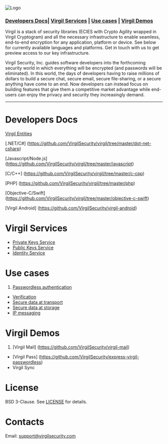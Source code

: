 ![Logo](https://github.com/VirgilSecurity/virgil/blob/master/images/VirgilLogo.png)

### [Developers Docs](#head3)| [Virgil Services](#head7) | [Use cases](#head4)  | [Virgil Demos](#head2)


Virgil is a stack of security libraries (ECIES with Crypto Agility wrapped in Virgil Cryptogram) and all the necessary infrastructure to enable seamless, end-to-end encryption for any application, platform or device. See below for currently available languages and platforms. Get in touch with us to get preview access to our key infrastructure.

Virgil Security, Inc. guides software developers into the forthcoming security world in which everything will be encrypted (and passwords will be eliminated). In this world, the days of developers having to raise millions of dollars to build a secure chat, secure email, secure file-sharing, or a secure anything have come to an end. Now developers can instead focus on building features that give them a competitive market advantage while end-users can enjoy the privacy and security they increasingly demand.
***

# <a name="head3"></a>Developers Docs
[Virgil Entities](https://github.com/VirgilSecurity/virgil/wiki/Virgil-Entities)

[.NET/C#] (https://github.com/VirgilSecurity/virgil/tree/master/dot-net-csharp)

[Javascript/Node.js] (https://github.com/VirgilSecurity/virgil/tree/master/javascript)

[C/C++] (https://github.com/VirgilSecurity/virgil/tree/master/c-cpp)

[PHP] (https://github.com/VirgilSecurity/virgil/tree/master/php)

[Objective-C/Swift] (https://github.com/VirgilSecurity/virgil/tree/master/objective-c-swift)

[Virgil Android] (https://github.com/VirgilSecurity/virgil-android)

# <a name="head7"></a>Virgil Services
- [Private Keys Service](https://github.com/VirgilSecurity/virgil/wiki/Virgil-Private-Keys-API)
- [Public Keys Service](https://github.com/VirgilSecurity/virgil/wiki/Virgil-Keys-API)
- [Identity Service](https://github.com/VirgilSecurity/virgil/wiki/Identity-Service)

# <a name="head4"></a>Use cases
1. [Passwordless authentication](https://github.com/VirgilSecurity/virgil/wiki/Passwordless-authentication)
- [Verification](https://github.com/VirgilSecurity/virgil/wiki/Verify-data)
- [Secure data at transport](https://github.com/VirgilSecurity/virgil/wiki/Secure-data-at-transport)
- [Secure data at storage](https://github.com/VirgilSecurity/virgil/wiki/Secure-data-at-storage)
- [IP messaging](https://github.com/VirgilSecurity/virgil/wiki/IP-messaging)

# <a name="head2"></a>Virgil Demos
1. [Virgil Mail] (https://github.com/VirgilSecurity/virgil-mail)
- [Virgil Pass] (https://github.com/VirgilSecurity/express-virgil-passwordless)
- Virgil Sync

# <a name="head5"></a>License
BSD 3-Clause. See [LICENSE](https://github.com/VirgilSecurity/virgil/blob/master/LICENSE) for details.

# <a name="head6"></a>Contacts
Email: support@virgilsecurity.com
